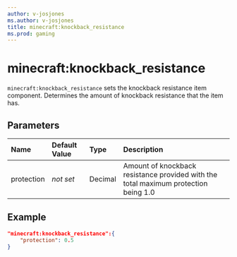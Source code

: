```yaml
---
author: v-josjones
ms.author: v-josjones
title: minecraft:knockback_resistance
ms.prod: gaming
---
```


# minecraft:knockback_resistance

`minecraft:knockback_resistance` sets the knockback resistance item component. Determines the amount of  knockback resistance that the item has.

## Parameters

|Name |Default Value  |Type  |Description  |
|:----------|:----------|:----------|:----------|
|protection|*not set*|Decimal |Amount of knockback resistance provided with the total maximum protection being 1.0|

## Example

```json
"minecraft:knockback_resistance":{
    "protection": 0.5
}
```
